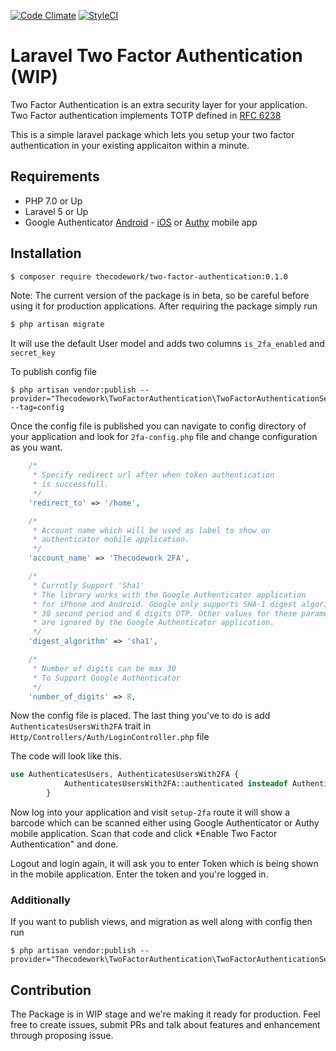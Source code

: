 [![Code Climate](https://codeclimate.com/github/thecodework/laravel-two-factor-authentication.png)](https://codeclimate.com/github/thecodework/laravel-two-factor-authentication)
[![StyleCI](https://styleci.io/repos/85341644/shield?branch=master)](https://styleci.io/repos/85341644)

# Laravel Two Factor Authentication (WIP)

Two Factor Authentication is an extra security layer for your application. Two Factor authentication implements TOTP defined in [RFC 6238](https://tools.ietf.org/html/rfc6238)

This is a simple laravel package which lets you setup your two factor authentication in your existing applicaiton within a minute.
## Requirements
  - PHP 7.0 or Up
  - Laravel 5 or Up
  - Google Authenticator [Android](https://play.google.com/store/apps/details?id=com.google.android.apps.authenticator2&hl=en) - [iOS](https://itunes.apple.com/in/app/google-authenticator/id388497605?mt=8) or [Authy](https://www.authy.com/) mobile app

## Installation

```bash
$ composer require thecodework/two-factor-authentication:0.1.0
```
Note: The current version of the package is in beta, so be careful before using it for production applications.
After requiring the package simply run

```bash
$ php artisan migrate
```
It will use the default User model and adds two columns `is_2fa_enabled` and `secret_key`

To publish config file

```
$ php artisan vendor:publish --provider="Thecodework\TwoFactorAuthentication\TwoFactorAuthenticationServiceProvider" --tag=config
```
Once the config file is published you can navigate to config directory of your application and look for `2fa-config.php` file and change configuration as you want.

```php
    /*
     * Specify redirect url after when token authentication
     * is successfull.
     */
    'redirect_to' => '/home',

    /*
     * Account name which will be used as label to show on
     * authenticator mobile application.
     */
    'account_name' => 'Thecodework 2FA',

    /*
     * Currntly Support 'Sha1'
     * The library works with the Google Authenticator application
     * for iPhone and Android. Google only supports SHA-1 digest algorithm,
     * 30 second period and 6 digits OTP. Other values for these parameters
     * are ignored by the Google Authenticator application.
     */
    'digest_algorithm' => 'sha1',

    /*
     * Number of digits can be max 30
     * To Support Google Authenticator
     */
    'number_of_digits' => 8,
```

Now the config file is placed. The last thing you've to do is add `AuthenticatesUsersWith2FA` trait in `Http/Controllers/Auth/LoginController.php` file

The code will look like this.
```php
use AuthenticatesUsers, AuthenticatesUsersWith2FA {
            AuthenticatesUsersWith2FA::authenticated insteadof AuthenticatesUsers;
        }
```
Now log into your application and visit `setup-2fa` route it will show a barcode which can be scanned either using Google Authenticator or Authy mobile application.
Scan that code and click *Enable Two Factor Authentication" and done.

Logout and login again, it will ask you to enter Token which is being shown in the mobile application. Enter the token and you're logged in.

### Additionally
If you want to publish views, and migration as well along with config then run
```
$ php artisan vendor:publish --provider="Thecodework\TwoFactorAuthentication\TwoFactorAuthenticationServiceProvider"
```

## Contribution
The Package is in WIP stage and we're making it ready for production. Feel free to create issues, submit PRs and talk about features and enhancement through proposing issue.
